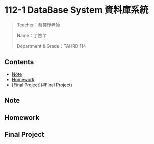 # 112-1 DataBase System 資料庫系統
> Teacher：蔡芸琤老師
> 
> Name：丁煦芊
> 
> Department & Grade：TAHRD 114

## Contents
* [Note](#Note)
* [Homework](#Homework)
* [Final Project](#Final Project)

## Note

## Homework

## Final Project
